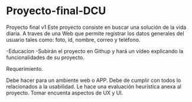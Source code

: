 # Proyecto-final-DCU
Proyecto final v1
Este proyecto consiste en buscar una solución de la vida diaria. A traves de una Web que permite registrar los datos generales del usuario tales como: foto, id, nombre, correo y teléfono.

-Educacion 
-Subirán el proyecto en Githup y hará un vídeo explicando la funcionalidades de su proyecto.

Requerimiento.

Debe hacer  para un ambiente web o APP.
Debe de cumplir con todos lo relacionados a la usabilidad.
Le hace una evaluación  heurística anexa al proyecto.
Tomar encuenta aspectos de UX y UI.
